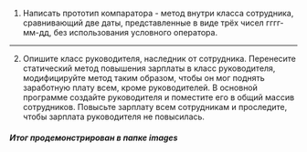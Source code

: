 1. Написать прототип компаратора - метод внутри класса сотрудника, сравнивающий две даты, 
представленные в виде трёх чисел гггг-мм-дд, без использования условного оператора.
------------------------------------------------------------
2. Опишите класс руководителя, наследник от сотрудника. 
Перенесите статический метод повышения зарплаты в класс руководителя, 
модифицируйте метод таким образом, чтобы он мог поднять заработную плату всем, кроме руководителей. В основной программе создайте руководителя и поместите его в общий массив сотрудников. Повысьте зарплату всем сотрудникам и проследите, чтобы зарплата руководителя не повысилась.

##### Итог продемонстрирован в папке images